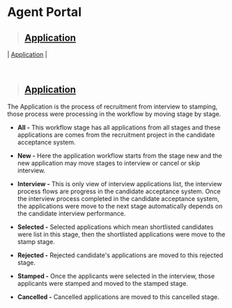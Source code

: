 # **Agent Portal**

> ## **[Application](#agent-portal)**

| [Application](#application) |

<br>

> ## **[Application](#application)**

The Application is the process of recruitment from interview to stamping, those process were processing in the workflow by moving stage by stage.

- **All -** This workflow stage has all applications from all stages and these applications are comes from the recruitment project in the candidate acceptance system.

- **New -** Here the application workflow starts from the stage new and the new application may move stages to interview or cancel or skip interview.

- **Interview -** This is only view of interview applications list, the interview process flows are progress in the candidate acceptance system. Once the interview process completed in the candidate acceptance system, the applications were move to the next stage automatically depends on the candidate interview performance.

- **Selected -** Selected applications which mean shortlisted candidates were list in this stage, then the shortlisted applications were move to the stamp stage.

- **Rejected -** Rejected candidate's applications are moved to this rejected stage.

- **Stamped -** Once the applicants were selected in the interview, those applicants were stamped and moved to the stamped stage.

- **Cancelled -** Cancelled applications are moved to this cancelled stage.
